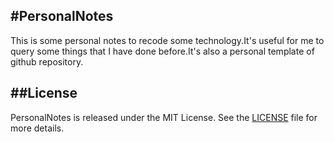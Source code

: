 #PersonalNotes
--------

This is some personal notes to recode some technology.It's useful for me to query some things that I have done before.It's also a personal template of github repository. 

##License
-------

PersonalNotes is released under the MIT License. See the [LICENSE](https://github.com/CAOLINAN/PersonalNotes/blob/master/lincense/LICENSE) file for more
details.